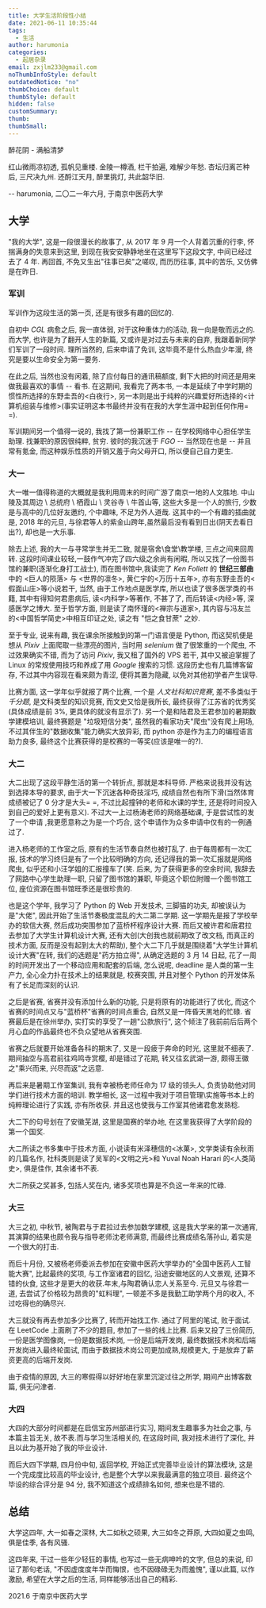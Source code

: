 ```yaml
---
title: 大学生活阶段性小结
date: 2021-06-11 10:35:44
tags:
  - 生活
author: harumonia
categories:
  - 起居杂录
email: zxjlm233@gmail.com
noThumbInfoStyle: default
outdatedNotice: "no"
thumbChoice: default
thumbStyle: default
hidden: false
customSummary:
thumb:
thumbSmall:
---
```


醉花阴 - 满船清梦

红山微雨凉初透, 孤帆见重楼. 金陵一樽酒, 栏干拍遍, 难解少年愁.
杏坛归离芒种后, 三尺决九州. 还酹江天月, 醉里挑灯, 共此韶华旧.

-- harumonia, 二〇二一年六月, 于南京中医药大学

<!-- more -->

## 大学

"我的大学", 这是一段很漫长的故事了, 从 2017 年 9 月一个人背着沉重的行李, 怀揣满身的失意来到这里, 到现在我安安静静地坐在这里写下这段文字, 中间已经过去了 4 年. 再回首, 不免又生出"往事已矣"之嗟叹, 而历历往事, 其中的苦乐, 又仿佛是在昨日.

### 军训

军训作为这段生活的第一页, 还是有很多有趣的回忆的.

自初中 _CGL_ 病愈之后, 我一直体弱, 对于这种重体力的活动, 我一向是敬而远之的. 而大学, 也许是为了翻开人生的新篇, 又或许是对过去与未来的自弃, 我跟着新同学们军训了一段时间. 理所当然的, 后来申请了免训, 这毕竟不是什么热血少年漫, 终究是要以生命安全为第一要务.

在此之后, 当然也没有闲着, 除了应付每日的通讯稿额度, 剩下大把的时间还是用来做我最喜欢的事情 -- 看书. 在这期间, 我看完了两本书, 一本是延续了中学时期的惯性所选择的东野圭吾的<白夜行>, 另一本则是出于纯粹的兴趣爱好所选择的<计算机组装与维修>(事实证明这本书最终并没有在我的大学生涯中起到任何作用= =).

军训期间另一个值得一说的, 我找了第一份兼职工作 -- 在学校网络中心担任学生助理. 找兼职的原因很纯粹, 贫穷. 彼时的我沉迷于 _FGO_ -- 当然现在也是 -- 并且常有氪金, 而这种娱乐性质的开销又羞于向父母开口, 所以便自己自力更生.

### 大一

大一唯一值得称道的大概就是我利用周末的时间广游了南京一地的人文胜地. 中山陵及其周边 \ 总统府 \ 栖霞山 \ 灵谷寺 \ 牛首山等, 这些大多是一个人的旅行, 少数是与高中的几位好友邀约, 个中趣味, 不足为外人道哉. 这其中的一个有趣的插曲就是, 2018 年的元旦, 与徐君等人的紫金山跨年,虽然最后没有看到日出(阴天去看日出?), 却也是一大乐事.

除去上述, 我的大一与寻常学生并无二致, 就是宿舍\食堂\教学楼, 三点之间来回周转. 这段时间课业较轻,一鼓作气冲完了四六级之余尚有闲暇, 所以又找了一份图书馆的兼职(逐渐化身打工战士), 而在图书馆中,我读完了 _Ken Follett_ 的 **世纪三部曲** 中的 <巨人的陨落> 与 <世界的凛冬>, 黄仁宇的<万历十五年>, 亦有东野圭吾的<假面山庄>等小说若干, 当然, 由于工作地点是医学库, 所以也读了很多医学类的书籍, 其中有得知何君患病后, 读<内科学>等著作, 不甚了了, 而后转读<内经>等, 深感医学之博大. 至于哲学方面, 则是读了南怀瑾的<禅宗与道家>, 其内容与冯友兰的<中国哲学简史>中相互印证之处, 读之有 "恺之食甘蔗" 之妙.

至于专业, 说来有趣, 我在课余所接触到的第一门语言便是 Python, 而这契机便是想从 _Pixiv_ 上面爬取一些漂亮的图片, 当时用 _selenium_ 做了很笨重的一个爬虫, 不过效果确实不错, 而为了访问 _Pixiv_, 我又租了国外的 VPS 若干, 其中又被迫掌握了 Linux 的常规使用技巧和养成了用 _Google_ 搜索的习惯. 这段历史也有几篇博客留存, 不过其中内容现在看来颇为青涩, 便将其置为隐藏, 以免对其他初学者产生误导.

比赛方面, 这一学年似乎就报了两个比赛, 一个是 _人文社科知识竞赛_, 差不多类似于 _千分题_, 是文科类型的知识竞赛, 而文史又恰是我所长, 最终获得了江苏省的优秀奖(具体成绩是前 3%, 更具体的就没有显示了). 另一个是和陆君及王君参加的暑期数学建模培训, 最终赛题是 "垃圾短信分类", 虽然我的看家功夫"爬虫"没有爬上用场, 不过其伴生的"数据收集"能力确实大放异彩, 而 python 亦是作为主力的编程语言助力良多, 最终这个比赛获得的是校赛的一等奖(应该是唯一的?).

### 大二

大二出现了这段平静生活的第一个转折点, 那就是本科导师. 严格来说我并没有达到选择本导的要求, 由于大一下沉迷各种奇技淫巧, 成绩自然也有所下滑(当然体育成绩被记了 0 分才是大头= =, 不过比起撞钟的老师和水课的学生, 还是将时间投入到自己的爱好上更有意义). 不过大一上过杨涛老师的网络基础课, 于是尝试性的发了一个申请 ,我更愿意称之为是一个巧合, 这个申请作为众多申请中仅有的一例通过了.

进入杨老师的工作室之后, 原有的生活节奏自然也被打乱了. 由于每周都有一次汇报, 技术的学习终归是有了一个比较明确的方向, 还记得我的第一次汇报就是网络爬虫, 似乎还和小汪学姐的汇报撞车了(笑. 后来, 为了获得更多的空余时间, 我辞去了网路中心学生助理一职, 只留了图书馆的兼职, 毕竟这个职位附赠一个图书馆工位, 座位资源在图书馆旺季还是很珍贵的.

也是这个学年, 我学习了 Python 的 Web 开发技术, 三脚猫的功夫, 却被误认为是"大佬", 因此开始了生活节奏极度混乱的大二第二学期. 这一学期先是报了学校举办的软信大赛, 然后成功突围参加了蓝桥杯程序设计大赛. 而后又被许君和唐君拉去参加了大学生计算机设计大赛, 还有大创(大创我也就前期改了改文档, 而真正的技术方面, 反而是没有起到太大的帮助), 整个大二下几乎就是围绕着"大学生计算机设计大赛"在转, 我们的选题是"药方拍立得", 从确定选题的 3 月 14 日起, 花了一周的时间开发出了一个移动应用和配套的后端, 怎么说呢, deadline 是人类的第一生产力, 全心全力扑在技术上的结果就是, 校赛突围, 并且对整个 Python 的开发体系有了长足而深刻的认识.

之后是省赛, 省赛并没有添加什么新的功能, 只是将原有的功能进行了优化, 而这个省赛的时间点又与"蓝桥杯"省赛的时间点重合, 自然又是一阵昏天黑地的忙碌. 省赛最后是在徐州举办, 实打实的享受了一趟"公款旅行", 这个倾注了我前前后后两个月心血的作品最终也不负众望地从省赛突围.

省赛之后就要开始准备各科的期末了, 又是一段疲于奔命的时光, 这里就不细表了. 期间抽空与高君前往鸡鸣寺赏樱, 却是错过了花期, 转又往玄武湖一游, 颇得王徽之"乘兴而来, 兴尽而返"之远意.

再后来是暑期工作室集训, 我有幸被杨老师任命为 17 级的领头人, 负责协助他对同学们进行技术方面的培训. 教学相长, 这一过程中我对于项目管理\实施等书本上的纯粹理论进行了实践, 亦有所收获. 并且这也使我与工作室其他诸君愈发熟稔.

大二下的句号划在了安徽芜湖, 这里是国赛的举办地, 在这里我获得了大学阶段的第一个国奖.

大二所读之书多集中于技术方面, 小说读有米泽穗信的<冰菓>, 文学类读有余秋雨的几篇名作, 社科类则是读了吴军的<文明之光>和 Yuval Noah Harari 的<人类简史>, 俱是佳作, 其余诸书不表.

大二所获之奖甚多, 包括人奖在内, 诸多奖项也算是不负这一年来的忙碌.

### 大三

大三之初, 中秋节, 被陶君与于君拉过去参加数学建模, 这是我大学来的第一次通宵, 其演算的结果也颇令我与指导老师沈老师满意, 而最终比赛成绩名落孙山, 着实是一个很大的打击.

而后十月份, 又被杨老师委派去参加在安徽中医药大学举办的"全国中医药人工智能大赛", 比起最终的奖项, 与工作室诸君的回忆, 沿途安徽地区的人文景观, 还算不错的伙食, 这些才是更大的收获.年末,与陶君确认恋人关系至今. 元旦又与徐君一道, 去尝试了价格较为昂贵的"虹料理", 一顿差不多是我勤工助学两个月的收入, 不过吃得也的确尽兴.

大三就没有再去参加多少比赛了, 转而开始找工作. 通过了阿里的笔试, 败于面试. 在 LeetCode 上面刷了不少的题目, 参加了一些的线上比赛. 后来又投了三份简历, 一份是医学图像岗, 一份是数据技术岗, 一份是后端开发岗, 最终数据技术岗和后端开发岗进入最终轮面试, 而由于数据技术岗公司更加成熟,规模更大, 于是放弃了薪资更高的后端开发岗.

由于疫情的原因, 大三的寒假得以好好地在家里沉淀过往之所学, 期间产出博客数篇, 俱无问津者.

### 大四

大四的大部分时间都是在启信宝苏州部进行实习, 期间发生趣事多为社会之事, 与本篇主旨无关, 故不表.而与学习生活相关的, 在这段时间, 我对技术进行了深化, 并且以此为基开始了我的毕业设计.

而后大四下学期, 四月份中旬, 返回学校, 开始正式完善毕业设计的算法模块, 这是一个完成度比较高的毕业设计, 也是整个大学以来我最满意的独立项目. 最终这个毕设的综合评分是 94 分, 我不知道这个成绩排名如何, 想来也是不错的.

## 总结

大学这四年, 大一如春之深林, 大二如秋之硕果, 大三如冬之莽原, 大四如夏之虫鸣, 俱是佳季, 各有风骚.

这四年来, 干过一些年少轻狂的事情, 也写过一些无病呻吟的文字, 但总的来说, 印证了那句老话, "不因虚度度年华而悔恨，也不因碌碌无为而羞愧", 谨以此篇, 以作激励, 希望在大学之后的生活, 同样能够活出自己的精彩.

2021.6 于南京中医药大学
